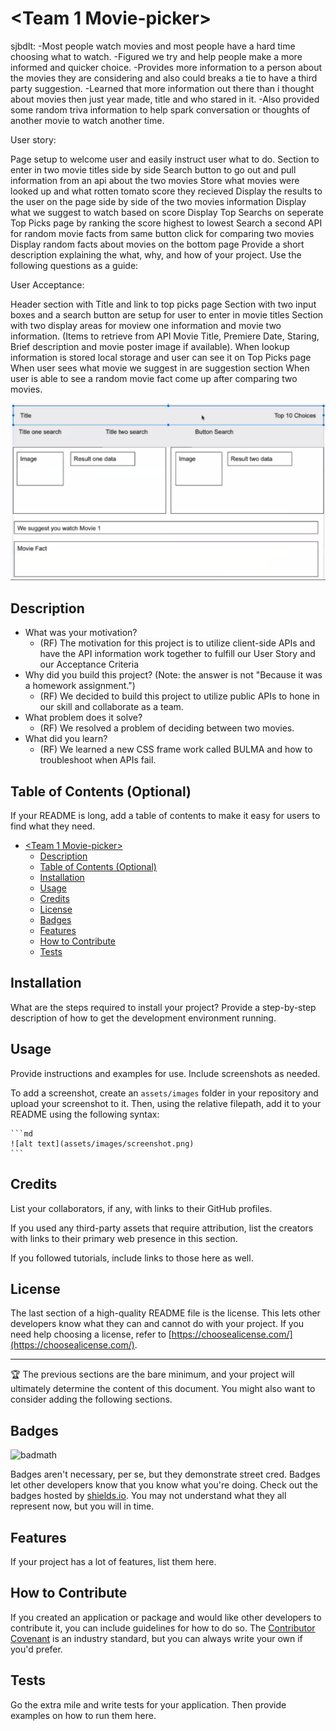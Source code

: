 # <Team 1 Movie-picker>


sjbdlt:
-Most people watch movies and most people have a hard time choosing what to watch.
-Figured we try and help people make a more informed and quicker choice.
-Provides more information to a person about the movies they are considering and also could breaks a tie to have a third party suggestion.
-Learned that more information out there than i thought about movies then just year made, title and who stared in it.
-Also provided some random triva information to help spark conversation or thoughts of another movie to watch another time.

User story:

Page setup to welcome user and easily instruct user what to do.
Section to enter in two movie titles side by side
Search button to go out and pull information from an api about the two movies
Store what movies were looked up and what rotten tomato score they recieved
Display the results to the user on the page side by side of the two movies information
Display what we suggest to watch based on score
Display Top Searchs on seperate Top Picks page by ranking the score highest to lowest
Search a second API for random movie facts from same button click for comparing two movies
Display random facts about movies on the bottom page
Provide a short description explaining the what, why, and how of your project. Use the following questions as a guide:

User Acceptance:

Header section with Title and link to top picks page
Section with two input boxes and a search button are setup for user to enter in movie titles
Section with two display areas for moview one information and movie two information. (Items to retrieve from API Movie Title, Premiere Date, Staring, Brief description and movie poster image if available).
When lookup information is stored local storage and user can see it on Top Picks page
When user sees what movie we suggest in are suggestion section
When user is able to see a random movie fact come up after comparing two movies.

![wireframe](/assets/images//Wireframe.png)

## Description

- What was your motivation?
  - (RF) The motivation for this project is to utilize client-side APIs and have the API information work together to fulfill our User Story and our Acceptance Criteria 
- Why did you build this project? (Note: the answer is not "Because it was a homework assignment.")
  - (RF) We decided to build this project to utilize public APIs to hone in our skill and collaborate as a team.
- What problem does it solve?
  - (RF) We resolved a problem of deciding between two movies.
- What did you learn?
  - (RF) We learned a new CSS frame work called BULMA and how to troubleshoot when APIs fail. 

## Table of Contents (Optional)

If your README is long, add a table of contents to make it easy for users to find what they need.

- [\<Team 1 Movie-picker\>](#team-1-movie-picker)
  - [Description](#description)
  - [Table of Contents (Optional)](#table-of-contents-optional)
  - [Installation](#installation)
  - [Usage](#usage)
  - [Credits](#credits)
  - [License](#license)
  - [Badges](#badges)
  - [Features](#features)
  - [How to Contribute](#how-to-contribute)
  - [Tests](#tests)

## Installation

What are the steps required to install your project? Provide a step-by-step description of how to get the development environment running.

## Usage

Provide instructions and examples for use. Include screenshots as needed.

To add a screenshot, create an `assets/images` folder in your repository and upload your screenshot to it. Then, using the relative filepath, add it to your README using the following syntax:

    ```md
    ![alt text](assets/images/screenshot.png)
    ```

## Credits

List your collaborators, if any, with links to their GitHub profiles.

If you used any third-party assets that require attribution, list the creators with links to their primary web presence in this section.

If you followed tutorials, include links to those here as well.

## License

The last section of a high-quality README file is the license. This lets other developers know what they can and cannot do with your project. If you need help choosing a license, refer to [https://choosealicense.com/](https://choosealicense.com/).

---

🏆 The previous sections are the bare minimum, and your project will ultimately determine the content of this document. You might also want to consider adding the following sections.

## Badges

![badmath](https://img.shields.io/github/languages/top/lernantino/badmath)

Badges aren't necessary, per se, but they demonstrate street cred. Badges let other developers know that you know what you're doing. Check out the badges hosted by [shields.io](https://shields.io/). You may not understand what they all represent now, but you will in time.

## Features

If your project has a lot of features, list them here.

## How to Contribute

If you created an application or package and would like other developers to contribute it, you can include guidelines for how to do so. The [Contributor Covenant](https://www.contributor-covenant.org/) is an industry standard, but you can always write your own if you'd prefer.

## Tests

Go the extra mile and write tests for your application. Then provide examples on how to run them here.
